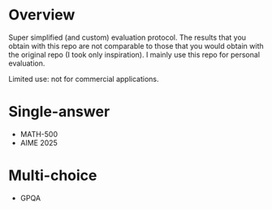 # Overview

Super simplified (and custom) evaluation protocol. The results that you obtain with this repo are not comparable to those that you would obtain with the original repo (I took only inspiration). I mainly use this repo for personal evaluation.

Limited use: not for commercial applications.

# Single-answer

- MATH-500
- AIME 2025

# Multi-choice

- GPQA
